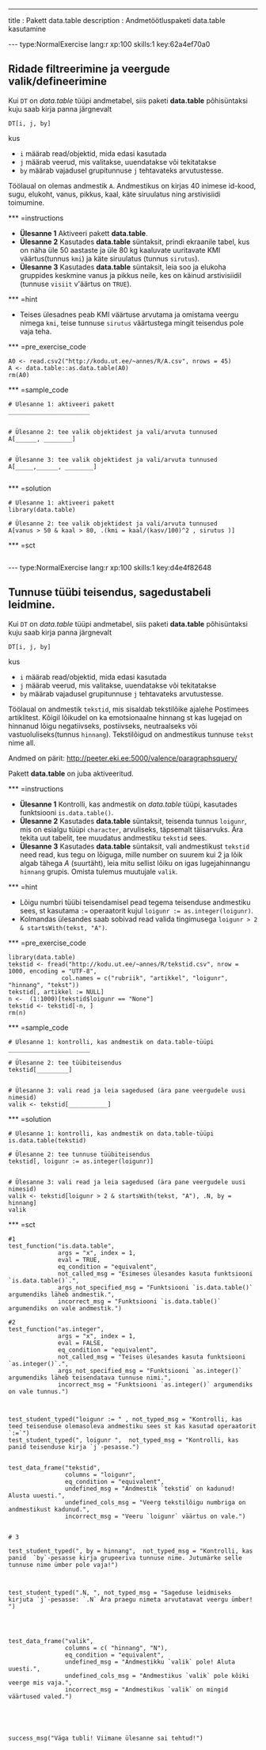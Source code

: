 ---
title       : Pakett data.table
description : Andmetöötluspaketi data.table kasutamine






--- type:NormalExercise lang:r xp:100 skills:1 key:62a4ef70a0
## Ridade filtreerimine ja veergude valik/defineerimine

Kui `DT` on *data.table* tüüpi andmetabel, siis paketi **data.table** põhisüntaksi kuju saab kirja panna järgnevalt
```{r, eval = F}
DT[i, j, by]
```
kus 

- `i` määrab read/objektid, mida edasi kasutada
- `j` määrab veerud, mis valitakse, uuendatakse või tekitatakse
- `by` määrab vajadusel grupitunnuse `j` tehtavateks arvutustesse.

Töölaual on olemas andmestik `A`. Andmestikus on kirjas 40 inimese id-kood, sugu, elukoht, vanus, pikkus, kaal, käte siruulatus ning arstivisiidi toimumine.

 




*** =instructions
- **Ülesanne 1** Aktiveeri pakett **data.table**.
- **Ülesanne 2** Kasutades  **data.table** süntaksit, prindi ekraanile tabel, kus on näha üle 50 aastaste ja üle 80 kg kaaluvate uuritavate KMI väärtus(tunnus `kmi`) ja käte siruulatus (tunnus `sirutus`). 
- **Ülesanne 3** Kasutades **data.table** süntaksit, leia soo ja elukoha gruppides keskmine vanus ja pikkus neile, kes on käinud arstivisiidil (tunnuse `visiit` v'äärtus on `TRUE`).

*** =hint
- Teises ülesadnes peab KMI väärtuse arvutama ja omistama veergu nimega `kmi`, teise tunnuse `sirutus` väärtustega mingit teisendus pole vaja teha. 

*** =pre_exercise_code
```{r}
A0 <- read.csv2("http://kodu.ut.ee/~annes/R/A.csv", nrows = 45)
A <- data.table::as.data.table(A0)
rm(A0)

```

*** =sample_code
```{r}
# Ülesanne 1: aktiveeri pakett
_______________________


# Ülesanne 2: tee valik objektidest ja vali/arvuta tunnused
A[______, ________]


# Ülesanne 3: tee valik objektidest ja vali/arvuta tunnused
A[_____,______, ________]


```

*** =solution
```{r}
# Ülesanne 1: aktiveeri pakett
library(data.table)

# Ülesanne 2: tee valik objektidest ja vali/arvuta tunnused
A[vanus > 50 & kaal > 80, .(kmi = kaal/(kasv/100)^2 , sirutus )]

```

*** =sct
```{r}

```
--- type:NormalExercise lang:r xp:100 skills:1 key:d4e4f82648
## Tunnuse tüübi teisendus, sagedustabeli leidmine.

Kui `DT` on *data.table* tüüpi andmetabel, siis paketi **data.table** põhisüntaksi kuju saab kirja panna järgnevalt
```{r, eval = F}
DT[i, j, by]
```
kus 

- `i` määrab read/objektid, mida edasi kasutada
- `j` määrab veerud, mis valitakse, uuendatakse või tekitatakse
- `by` määrab vajadusel grupitunnuse `j` tehtavateks arvutustesse.


Töölaual on andmestik `tekstid`, mis sisaldab tekstilõike ajalehe Postimees artiklitest. Kõigil lõikudel on ka emotsionaalne hinnang st kas lugejad on hinnanud lõigu negatiivseks, postiivseks, neutraalseks või vastuoluliseks(tunnus `hinnang`). Tekstilõigud on andmestikus tunnuse `tekst` nime all.

Andmed on pärit: http://peeter.eki.ee:5000/valence/paragraphsquery/

Pakett **data.table** on juba aktiveeritud.

*** =instructions
- **Ülesanne 1** Kontrolli, kas andmestik on *data.table* tüüpi, kasutades funktsiooni `is.data.table()`. 
- **Ülesanne 2** Kasutades  **data.table** süntaksit, teisenda tunnus `loigunr`, mis on esialgu tüüpi `character`, arvuliseks, täpsemalt täisarvuks. Ära tekita uut tabelit, tee muudatus andmestiku `tekstid` sees.
- **Ülesanne 3** Kasutades **data.table** süntaksit, vali andmestikust `tekstid` need read, kus tegu on lõiguga, mille number on suurem kui 2 ja lõik algab tähega *A* (suurtäht), leia mitu sellist lõiku on igas lugejahinnangu `hinnang` grupis.  Omista tulemus muutujale `valik`. 

*** =hint
- Lõigu numbri tüübi teisendamisel pead tegema teisenduse andmestiku sees, st kasutama `:=` operaatorit kujul `loigunr := as.integer(loigunr)`.
- Kolmandas ülesandes saab sobivad read valida tingimusega `loigunr > 2 & startsWith(tekst, "A")`.


*** =pre_exercise_code
```{r}
library(data.table)
tekstid <- fread("http://kodu.ut.ee/~annes/R/tekstid.csv", nrow = 1000, encoding = "UTF-8", 
               col.names = c("rubriik", "artikkel", "loigunr", "hinnang", "tekst"))
tekstid[, artikkel := NULL]
n <-  (1:1000)[tekstid$loigunr == "None"]
tekstid <- tekstid[-n, ]
rm(n)
```

*** =sample_code
```{r}
# Ülesanne 1: kontrolli, kas andmestik on data.table-tüüpi
_______________________

# Ülesanne 2: tee tüübiteisendus
tekstid[_________]


# Ülesanne 3: vali read ja leia sagedused (ära pane veergudele uusi nimesid)
valik <- tekstid[___________]

```

*** =solution
```{r}
# Ülesanne 1: kontrolli, kas andmestik on data.table-tüüpi
is.data.table(tekstid)

# Ülesanne 2: tee tunnuse tüübiteisendus
tekstid[, loigunr := as.integer(loigunr)]


# Ülesanne 3: vali read ja leia sagedused (ära pane veergudele uusi nimesid)
valik <- tekstid[loigunr > 2 & startsWith(tekst, "A"), .N, by = hinnang]
valik

```

*** =sct
```{r}
#1
test_function("is.data.table",
              args = "x", index = 1,
              eval = TRUE,
              eq_condition = "equivalent",
              not_called_msg = "Esimeses ülesandes kasuta funktsiooni `is.data.table()`.",
              args_not_specified_msg = "Funktsiooni `is.data.table()` argumendiks läheb andmestik.",
              incorrect_msg = "Funktsiooni `is.data.table()` argumendiks on vale andmestik.")

#2
test_function("as.integer",
              args = "x", index = 1,
              eval = FALSE,
              eq_condition = "equivalent",
              not_called_msg = "Teises ülesandes kasuta funktsiooni `as.integer()`.",
              args_not_specified_msg = "Funktsiooni `as.integer()` argumendiks läheb teisendatava tunnuse nimi.",
              incorrect_msg = "Funktsiooni `as.integer()` argumendiks on vale tunnus.")



test_student_typed("loigunr := " , not_typed_msg = "Kontrolli, kas teed teisenduse olemasoleva andmestiku sees st kas kasutad operaatorit `:=`")
test_student_typed(", loigunr ",  not_typed_msg = "Kontrolli, kas panid teisenduse kirja `j`-pesasse.")


test_data_frame("tekstid",
                columns = "loigunr",
                eq_condition = "equivalent",
                undefined_msg = "Andmestik `tekstid` on kadunud! Alusta uuesti.",
                undefined_cols_msg = "Veerg tekstilõigu numbriga on andmestikust kadunud.",
                incorrect_msg = "Veeru `loigunr` väärtus on vale.")


# 3

test_student_typed(", by = hinnang",  not_typed_msg = "Kontrolli, kas panid  `by`-pesasse kirja grupeeriva tunnuse nime. Jutumärke selle tunnuse nime ümber pole vaja!")



test_student_typed(".N, ", not_typed_msg = "Sageduse leidmiseks kirjuta `j`-pesasse: `.N` Ära praegu nimeta arvutatavat veergu ümber! ")




test_data_frame("valik",
                columns = c( "hinnang", "N"),
                eq_condition = "equivalent",
                undefined_msg = "Andmestikku `valik` pole! Aluta uuesti.",
                undefined_cols_msg = "Andmestikus `valik` pole kõiki veerge mis vaja.",
                incorrect_msg = "Andmestikus `valik` on mingid väärtused valed.")



                
                
success_msg("Väga tubli! Viimane ülesanne sai tehtud!")               
 


```










